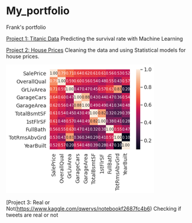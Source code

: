 # My_portfolio
Frank's portfolio

[Project 1: Titanic Data](https://www.kaggle.com/qwervs/notebooka2206c42ea)
Predicting the survival rate with Machine Learning

[Project 2: House Prices](https://www.kaggle.com/qwervs/notebooka1e9fd607b)
Cleaning the data and using Statistical models for house prices.

![](__results___11_0.png)

[Project 3: Real or Not(https://www.kaggle.com/qwervs/notebookf2687fc4b6)
Checking if tweets are real or not

